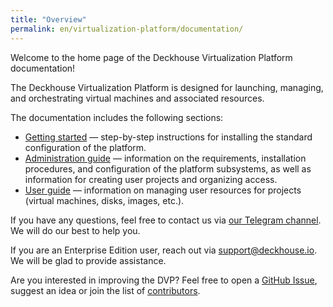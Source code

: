 ```yaml
---
title: "Overview"
permalink: en/virtualization-platform/documentation/
---
```


Welcome to the home page of the Deckhouse Virtualization Platform documentation!

The Deckhouse Virtualization Platform is designed for launching, managing, and orchestrating virtual machines and associated resources.

The documentation includes the following sections:

- [Getting started](/products/virtualization-platform/gs/bm/) — step-by-step instructions for installing the standard configuration of the platform.
- [Administration guide](/products/virtualization-platform/documentation/admin/overview.html) — information on the requirements, installation procedures, and configuration of the platform subsystems, as well as information for creating user projects and organizing access.
- [User guide](/products/virtualization-platform/documentation/user/overview.html) — information on managing user resources for projects (virtual machines, disks, images, etc.).

If you have any questions, feel free to contact us via [our Telegram channel](https://t.me/deckhouse).
We will do our best to help you.

If you are an Enterprise Edition user, reach out via <a href="mailto:support@deckhouse.io">support@deckhouse.io</a>.
We will be glad to provide assistance.

Are you interested in improving the DVP?
Feel free to open a [GitHub Issue](https://github.com/deckhouse/virtualization/issues/),
suggest an idea or join the list of [contributors](https://github.com/deckhouse/virtualization/blob/main/CONTRIBUTING.md).
